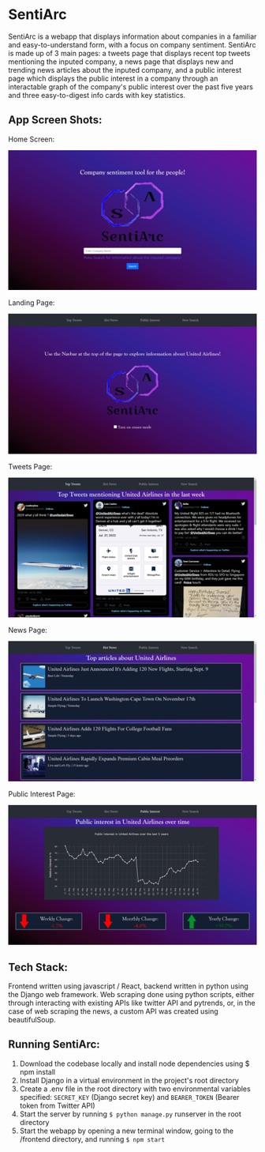 # SentiArc

SentiArc is a webapp that displays information about companies in a familiar and easy-to-understand form, with a focus on company sentiment. SentiArc is made up of 3 main pages: a tweets page that displays recent top tweets mentioning the inputed company, a news page that displays new and trending news articles about the inputed company, and a public interest page which displays the public interest in a company through an interactable graph of the company's public interest over the past five years and three easy-to-digest info cards with key statistics. 

## App Screen Shots:


Home Screen:

![Home Screen](AppScreenShots/homeScreen.png)


Landing Page:

![Landing Page](AppScreenShots/postSubmitPage.png)


Tweets Page:

![Tweets Page](AppScreenShots/tweetsPage.png)


News Page:

![News Page](AppScreenShots/newsPage.png)


Public Interest Page:

![Public Interest Page](AppScreenShots/publicInterestPage.png)


## Tech Stack:
Frontend written using javascript / React, backend written in python using the Django web framework. Web scraping done using python scripts, either through interacting with existing APIs like twitter API and pytrends, or, in the case of web scraping the news, a custom API was created using beautifulSoup.


## Running SentiArc:
1. Download the codebase locally and install node dependencies using $ npm install
2. Install Django in a virtual environment in the project's root directory
3. Create a .env file in the root directory with two environmental variables specified: ```SECRET_KEY``` (Django secret key) and ```BEARER_TOKEN``` (Bearer token from Twitter API)
2. Start the server by running ```$ python manage.py``` runserver in the root directory
5. Start the webapp by opening a new terminal window, going to the /frontend directory, and running ```$ npm start```
